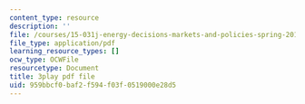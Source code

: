 ```yaml
---
content_type: resource
description: ''
file: /courses/15-031j-energy-decisions-markets-and-policies-spring-2012/959bbcf0baf2f594f03f0519000e28d5_6nhKL-AuvY4.pdf
file_type: application/pdf
learning_resource_types: []
ocw_type: OCWFile
resourcetype: Document
title: 3play pdf file
uid: 959bbcf0-baf2-f594-f03f-0519000e28d5
---
```

